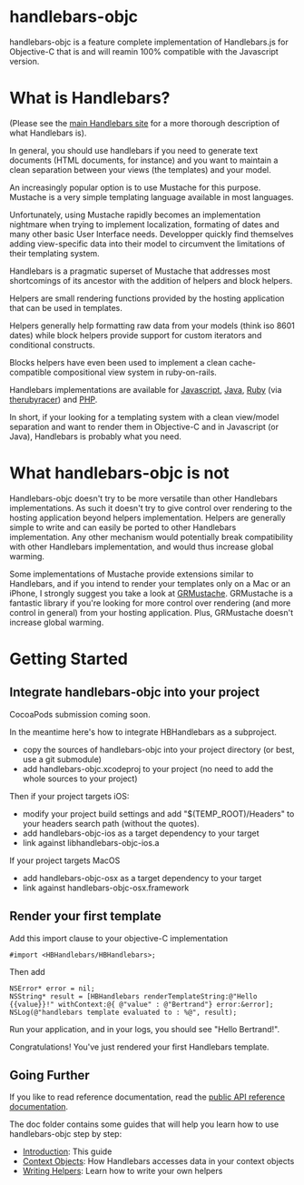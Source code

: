 handlebars-objc
===============

handlebars-objc is a feature complete implementation of Handlebars.js for Objective-C that is and will reamin 100% compatible with the Javascript version. 


What is Handlebars?
===============================

(Please see the [main Handlebars site](http://handlebarsjs.com/) for a more thorough description of what Handlebars is).

In general, you should use handlebars if you need to generate text documents (HTML documents, for instance) and you want to maintain a clean separation between your views (the templates) and your model.

An increasingly popular option is to use Mustache for this purpose. Mustache is a very simple templating language available in most languages. 

Unfortunately, using Mustache rapidly becomes an implementation nightmare when trying to implement localization, formating of dates and many other basic User Interface needs. 
Developper quickly find themselves adding view-specific data into their model to circumvent the limitations of their templating system. 

Handlebars is a pragmatic superset of Mustache that addresses most shortcomings of its ancestor with the addition of helpers and block helpers.

Helpers are small rendering functions provided by the hosting application that can be used in templates. 

Helpers generally help formatting raw data from your models (think iso 8601 dates) while block helpers provide support for custom iterators and conditional constructs. 

Blocks helpers have even been used to implement a clean cache-compatible compositional view system in ruby-on-rails. 

Handlebars implementations are available for [Javascript](http://handlebarsjs.com/), [Java](https://github.com/jknack/handlebars.java), [Ruby](https://github.com/cowboyd/handlebars.rb)  (via [therubyracer](https://github.com/cowboyd/therubyracer)) and [PHP](https://github.com/XaminProject/handlebars.php). 

In short, if your looking for a templating system with a clean view/model separation and want to render them in Objective-C and in Javascript (or Java), Handlebars is probably what you need. 

What handlebars-objc is not 
===========================

Handlebars-objc doesn't try to be more versatile than other Handlebars implementations. As such it doesn't try to give control over rendering to the hosting application beyond helpers implementation. Helpers are generally simple to write and can easily be ported to other Handlebars implementation. Any other mechanism would potentially break compatibility with other Handlebars implementation, and would thus increase global warming. 

Some implementations of Mustache provide extensions similar to Handlebars, and if you intend to render your templates only on a Mac or an iPhone, I strongly suggest you take a look at [GRMustache](https://github.com/groue/GRMustache]). GRMustache is a fantastic library if you're looking for more control over rendering (and more control in general) from your hosting application. Plus, GRMustache doesn't increase global warming. 


Getting Started
===============

Integrate handlebars-objc into your project
-------------------------------------------

CocoaPods submission coming soon. 

In the meantime here's how to integrate HBHandlebars as a subproject. 

  - copy the sources of handlebars-objc into your project directory (or best, use a git submodule)
  - add handlebars-objc.xcodeproj to your project (no need to add the whole sources to your project)

Then if your project targets iOS:

  - modify your project build settings and add "$(TEMP_ROOT)/Headers" to your headers search path (without the quotes). 
  - add handlebars-objc-ios as a target dependency to your target
  - link against libhandlebars-objc-ios.a

If your project targets MacOS 
  
  - add handlebars-objc-osx as a target dependency to your target
  - link against handlebars-objc-osx.framework

Render your first template 
--------------------------
Add this import clause to your objective-C implementation 

```objc
#import <HBHandlebars/HBHandlebars>;
```

Then add 

```objc
NSError* error = nil;
NSString* result = [HBHandlebars renderTemplateString:@"Hello {{value}}!" withContext:@{ @"value" : @"Bertrand"} error:&error]; 
NSLog(@"handlebars template evaluated to : %@", result); 
```

Run your application, and in your logs, you should see "Hello Bertrand!". 

Congratulations! You've just rendered your first Handlebars template. 

Going Further
-------------
If you like to read reference documentation, read the [public API reference documentation](http://fotonauts.github.io/handlebars-objc/api_doc/).

The doc folder contains some guides that will help you learn how to use handlebars-objc step by step:
 - [Introduction](https://github.com/fotonauts/handlebars-objc/blob/master/README.md): This guide
 - [Context Objects](https://github.com/fotonauts/handlebars-objc/blob/master/doc/ContextObjects.md): How Handlebars accesses data in your context objects
 - [Writing Helpers](https://github.com/fotonauts/handlebars-objc/blob/master/doc/WritingHelpers.md): Learn how to write your own helpers

